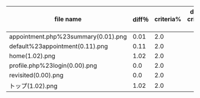 |file name|diff％|criteria%|diff > criteria ?|
|---------|------|---|---|
|appointment.php%23summary(0.01).png|0.01|2.0||
|default%23appointment(0.11).png|0.11|2.0||
|home(1.02).png|1.02|2.0||
|profile.php%23login(0.00).png|0.0|2.0||
|revisited(0.00).png|0.0|2.0||
|トップ(1.02).png|1.02|2.0||
